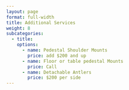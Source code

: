 ```yaml
---
layout: page
format: full-width
title: Additional Services
weight: 8
subcategories:
  - title:
    options:
      - name: Pedestal Shoulder Mounts
        price: add $200 and up
      - name: Floor or table pedestal Mounts
        price: Call
      - name: Detachable Antlers
        price: $200 per side
---
```

